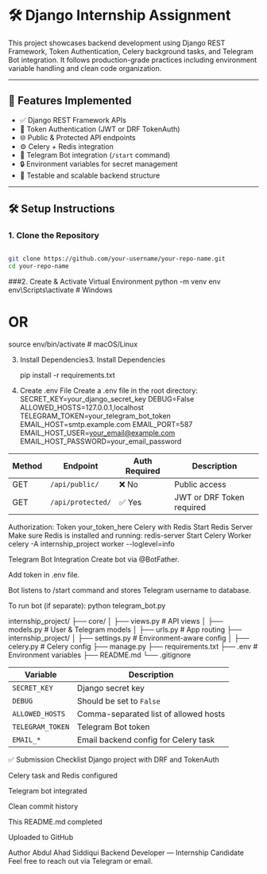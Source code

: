 # 🛠️ Django Internship Assignment

This project showcases backend development using Django REST Framework, Token Authentication, Celery background tasks, and Telegram Bot integration. It follows production-grade practices including environment variable handling and clean code organization.

---

## 🚀 Features Implemented

- ✅ Django REST Framework APIs
- 🔐 Token Authentication (JWT or DRF TokenAuth)
- 🌐 Public & Protected API endpoints
- ⚙️ Celery + Redis integration
- 🤖 Telegram Bot integration (`/start` command)
- 🔒 Environment variables for secret management
- 🧪 Testable and scalable backend structure

---

## 🛠️ Setup Instructions

### 1. Clone the Repository

```bash

git clone https://github.com/your-username/your-repo-name.git
cd your-repo-name
```
###2. Create & Activate Virtual Environment
python -m venv env
env\Scripts\activate      # Windows
# OR
source env/bin/activate   # macOS/Linux

3. Install Dependencies3. Install Dependencies

   pip install -r requirements.txt
4. Create .env File
  Create a .env file in the root directory:
  SECRET_KEY=your_django_secret_key
  DEBUG=False
  ALLOWED_HOSTS=127.0.0.1,localhost
  TELEGRAM_TOKEN=your_telegram_bot_token
  EMAIL_HOST=smtp.example.com
  EMAIL_PORT=587
  EMAIL_HOST_USER=your_email@example.com
  EMAIL_HOST_PASSWORD=your_email_password


| Method | Endpoint          | Auth Required | Description               |
| ------ | ----------------- | ------------- | ------------------------- |
| GET    | `/api/public/`    | ❌ No          | Public access             |
| GET    | `/api/protected/` | ✅ Yes         | JWT or DRF Token required |

Authorization: Token your_token_here
Celery with Redis
Start Redis Server
Make sure Redis is installed and running:
redis-server
Start Celery Worker
celery -A internship_project worker --loglevel=info

Telegram Bot Integration
Create bot via @BotFather.

Add token in .env file.

Bot listens to /start command and stores Telegram username to database.

To run bot (if separate):
python telegram_bot.py

internship_project/
├── core/
│   ├── views.py          # API views
│   ├── models.py         # User & Telegram models
│   ├── urls.py           # App routing
├── internship_project/
│   ├── settings.py       # Environment-aware config
│   ├── celery.py         # Celery config
├── manage.py
├── requirements.txt
├── .env                  # Environment variables
├── README.md
└── .gitignore


| Variable         | Description                           |
| ---------------- | ------------------------------------- |
| `SECRET_KEY`     | Django secret key                     |
| `DEBUG`          | Should be set to `False`              |
| `ALLOWED_HOSTS`  | Comma-separated list of allowed hosts |
| `TELEGRAM_TOKEN` | Telegram Bot token                    |
| `EMAIL_*`        | Email backend config for Celery task  |

✅ Submission Checklist
 Django project with DRF and TokenAuth

 Celery task and Redis configured

 Telegram bot integrated

 Clean commit history

 This README.md completed

 Uploaded to GitHub

  Author
Abdul Ahad Siddiqui
Backend Developer — Internship Candidate
Feel free to reach out via Telegram or email.

